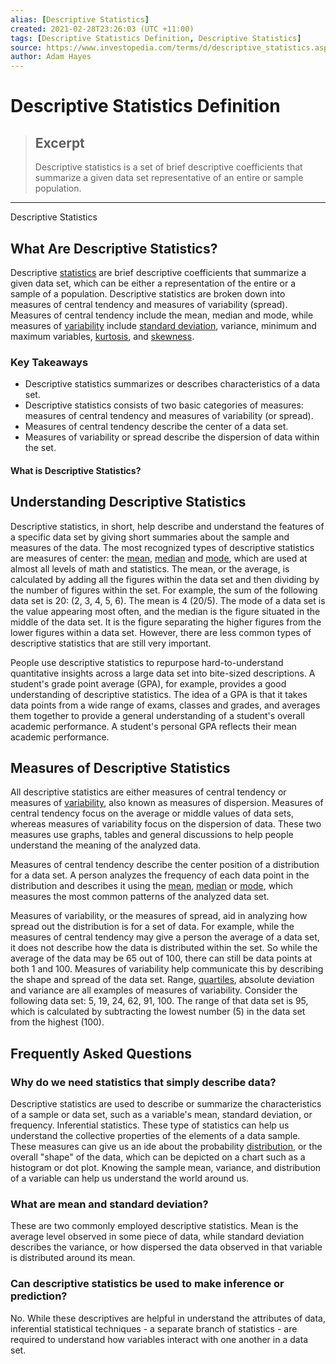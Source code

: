 ```yaml
---
alias: [Descriptive Statistics]
created: 2021-02-28T23:26:03 (UTC +11:00)
tags: [Descriptive Statistics Definition, Descriptive Statistics]
source: https://www.investopedia.com/terms/d/descriptive_statistics.asp
author: Adam Hayes
---
```


# Descriptive Statistics Definition

> ## Excerpt
> Descriptive statistics is a set of brief descriptive coefficients that summarize a given data set representative of an entire or sample population.

---

Descriptive Statistics
## What Are Descriptive Statistics?

Descriptive [statistics](https://www.investopedia.com/terms/s/statistics.asp) are brief descriptive coefficients that summarize a given data set, which can be either a representation of the entire or a sample of a population. Descriptive statistics are broken down into measures of central tendency and measures of variability (spread). Measures of central tendency include the mean, median and mode, while measures of [variability](https://www.investopedia.com/terms/v/variability.asp) include [standard deviation](https://www.investopedia.com/ask/answers/042415/what-difference-between-standard-error-means-and-standard-deviation.asp), variance, minimum and maximum variables, [kurtosis](https://www.investopedia.com/terms/k/kurtosis.asp), and [skewness](https://www.investopedia.com/terms/s/skewness.asp).

### Key Takeaways

-   Descriptive statistics summarizes or describes characteristics of a data set.
-   Descriptive statistics consists of two basic categories of measures: measures of central tendency and measures of variability (or spread).
-   Measures of central tendency describe the center of a data set.
-   Measures of variability or spread describe the dispersion of data within the set.

#### What is Descriptive Statistics?

## Understanding Descriptive Statistics

Descriptive statistics, in short, help describe and understand the features of a specific data set by giving short summaries about the sample and measures of the data. The most recognized types of descriptive statistics are measures of center: the [mean](https://www.investopedia.com/terms/m/mean.asp), [median](https://www.investopedia.com/terms/m/median.asp) and [mode](https://www.investopedia.com/terms/m/mode.asp), which are used at almost all levels of math and statistics. The mean, or the average, is calculated by adding all the figures within the data set and then dividing by the number of figures within the set. For example, the sum of the following data set is 20: (2, 3, 4, 5, 6). The mean is 4 (20/5). The mode of a data set is the value appearing most often, and the median is the figure situated in the middle of the data set. It is the figure separating the higher figures from the lower figures within a data set. However, there are less common types of descriptive statistics that are still very important.

People use descriptive statistics to repurpose hard-to-understand quantitative insights across a large data set into bite-sized descriptions. A student's grade point average (GPA), for example, provides a good understanding of descriptive statistics. The idea of a GPA is that it takes data points from a wide range of exams, classes and grades, and averages them together to provide a general understanding of a student's overall academic performance. A student's personal GPA reflects their mean academic performance.

## Measures of Descriptive Statistics

All descriptive statistics are either measures of central tendency or measures of [variability](https://www.investopedia.com/terms/v/variability.asp), also known as measures of dispersion. Measures of central tendency focus on the average or middle values of data sets, whereas measures of variability focus on the dispersion of data. These two measures use graphs, tables and general discussions to help people understand the meaning of the analyzed data.

Measures of central tendency describe the center position of a distribution for a data set. A person analyzes the frequency of each data point in the distribution and describes it using the [mean](https://www.investopedia.com/terms/m/mean.asp), [median](https://www.investopedia.com/terms/m/median.asp) or [mode](https://www.investopedia.com/terms/m/mode.asp), which measures the most common patterns of the analyzed data set.

Measures of variability, or the measures of spread, aid in analyzing how spread out the distribution is for a set of data. For example, while the measures of central tendency may give a person the average of a data set, it does not describe how the data is distributed within the set. So while the average of the data may be 65 out of 100, there can still be data points at both 1 and 100. Measures of variability help communicate this by describing the shape and spread of the data set. Range, [quartiles](https://www.investopedia.com/terms/q/quartile.asp), absolute deviation and variance are all examples of measures of variability. Consider the following data set: 5, 19, 24, 62, 91, 100. The range of that data set is 95, which is calculated by subtracting the lowest number (5) in the data set from the highest (100).

## Frequently Asked Questions

### Why do we need statistics that simply describe data?

Descriptive statistics are used to describe or summarize the characteristics of a sample or data set, such as a variable's mean, standard deviation, or frequency. Inferential statistics. These type of statistics can help us understand the collective properties of the elements of a data sample. These measures can give us an ide about the probability [distribution](https://www.investopedia.com/terms/p/probabilitydistribution.asp), or the overall "shape" of the data, which can be depicted on a chart such as a histogram or dot plot. Knowing the sample mean, variance, and distribution of a variable can help us understand the world around us.

### What are mean and standard deviation?

These are two commonly employed descriptive statistics. Mean is the average level observed in some piece of data, while standard deviation describes the variance, or how dispersed the data observed in that variable is distributed around its mean.

### Can descriptive statistics be used to make inference or prediction?

No. While these descriptives are helpful in understand the attributes of data, inferential statistical techniques - a separate branch of statistics - are required to understand how variables interact with one another in a data set.
